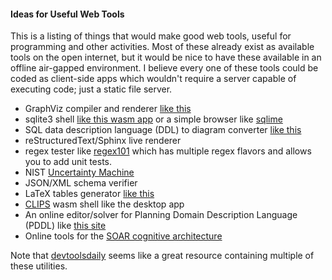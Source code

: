 #### Ideas for Useful Web Tools
This is a listing of things that would make good web tools, useful for programming and other activities.
Most of these already exist as available tools on the open internet, but it would be nice to have these available in an offline air-gapped environment.
I believe every one of these tools could be coded as client-side apps which wouldn't require a server capable of executing code; just a static file server.

- GraphViz compiler and renderer [like this](https://www.devtoolsdaily.com/graphviz/)
- sqlite3 shell [like this wasm app](https://sqlite.org/fiddle/index.html) or a simple browser like [sqlime](https://github.com/nalgeon/sqlime)
- SQL data description language (DDL) to diagram converter [like this](https://www.devtoolsdaily.com/sql/ddl-to-diagram/)
- reStructuredText/Sphinx live renderer
- regex tester like [regex101](https://regex101.com/) which has multiple regex flavors and allows you to add unit tests.
- NIST [Uncertainty Machine](https://uncertainty.nist.gov/)
- JSON/XML schema verifier
- LaTeX tables generator [like this](https://www.tablesgenerator.com/)
- [CLIPS](https://www.clipsrules.net/) wasm shell like the desktop app 
- An online editor/solver for Planning Domain Description Language (PDDL) like [this site](https://editor.planning.domains/)
- Online tools for the [SOAR cognitive architecture](https://soar.eecs.umich.edu/)


Note that [devtoolsdaily](https://www.devtoolsdaily.com/) seems like a great resource containing multiple of these utilities.
